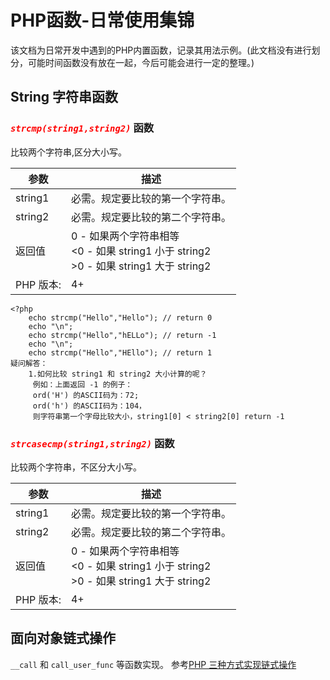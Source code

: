 # PHP函数-日常使用集锦 #
该文档为日常开发中遇到的PHP内置函数，记录其用法示例。(此文档没有进行划分，可能时间函数没有放在一起，今后可能会进行一定的整理。)

## String 字符串函数 ##
### <i style="color:red;">`strcmp(string1,string2)`</i> 函数 ###
比较两个字符串,区分大小写。
<table cellspacing='0' cellpadding='0' border='0'>
	<thead>
		<tr>
			<th>参数</th>
			<th>描述</th>
		</tr>
	</thead>
	<tbody>
		<tr>
			<td>string1</td>
			<td>必需。规定要比较的第一个字符串。</td>
		</tr>
		<tr>
			<td>string2</td>
			<td>必需。规定要比较的第二个字符串。</td>
		</tr>
		<tr>
			<td>返回值</td>
			<td> 0 - 如果两个字符串相等<br> 
 				 <0 - 如果 string1 小于 string2<br> 
 				 >0 - 如果 string1 大于 string2<br>
			</td>
		</tr>
		<tr>
			<td>PHP 版本:</td>
			<td>4+</td>
		</tr>
	</tbody>
</table>

	<?php 
		echo strcmp("Hello","Hello"); // return 0
		echo "\n";
		echo strcmp("Hello","hELLo"); // return -1
		echo "\n";
		echo strcmp("Hello","HEllo"); // return 1
	疑问解答：
		1.如何比较 string1 和 string2 大小计算的呢？
		 例如：上面返回 -1 的例子：
		 ord('H') 的ASCII码为：72; 
		 ord('h') 的ASCII码为：104，
		 则字符串第一个字母比较大小，string1[0] < string2[0] return -1

### <i style="color:red;">`strcasecmp(string1,string2)`</i> 函数 ###
比较两个字符串，不区分大小写。
<table cellspacing='0' cellpadding='0' border='0'>
	<thead>
		<tr>
			<th>参数</th>
			<th>描述</th>
		</tr>
	</thead>
	<tbody>
		<tr>
			<td>string1</td>
			<td>必需。规定要比较的第一个字符串。</td>
		</tr>
		<tr>
			<td>string2</td>
			<td>必需。规定要比较的第二个字符串。</td>
		</tr>
		<tr>
			<td>返回值</td>
			<td> 0 - 如果两个字符串相等<br> 
 				 <0 - 如果 string1 小于 string2<br> 
 				 >0 - 如果 string1 大于 string2<br>
			</td>
		</tr>
		<tr>
			<td>PHP 版本:</td>
			<td>4+</td>
		</tr>
	</tbody>
</table>

## 面向对象链式操作 ##
`__call` 和 `call_user_func` 等函数实现。 参考[PHP 三种方式实现链式操作](https://blog.csdn.net/cain_123456/article/details/54632574 "PHP 三种方式实现链式操作")